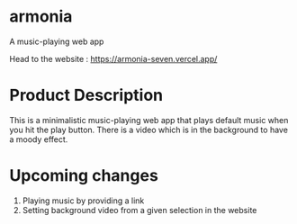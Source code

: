 # armonia
A music-playing web app

Head to the website :
https://armonia-seven.vercel.app/

# Product Description

This is a minimalistic music-playing web app that plays default music when you hit the play button.
There is a video which is in the background to have a moody effect. 

# Upcoming changes

1. Playing music by providing a link
2. Setting background video from a given selection in the website
